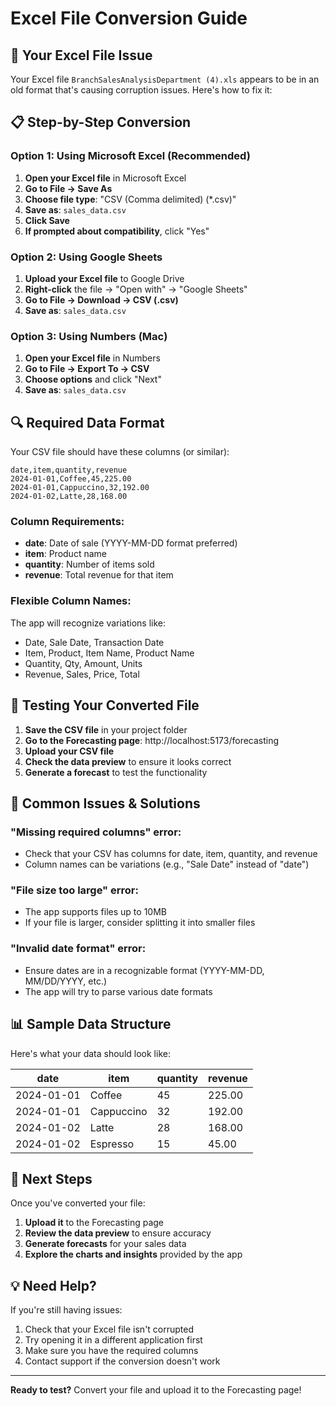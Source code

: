 # Excel File Conversion Guide

## 🎯 **Your Excel File Issue**

Your Excel file `BranchSalesAnalysisDepartment (4).xls` appears to be in an old format that's causing corruption issues. Here's how to fix it:

## 📋 **Step-by-Step Conversion**

### **Option 1: Using Microsoft Excel (Recommended)**

1. **Open your Excel file** in Microsoft Excel
2. **Go to File → Save As**
3. **Choose file type**: "CSV (Comma delimited) (*.csv)"
4. **Save as**: `sales_data.csv`
5. **Click Save**
6. **If prompted about compatibility**, click "Yes"

### **Option 2: Using Google Sheets**

1. **Upload your Excel file** to Google Drive
2. **Right-click** the file → "Open with" → "Google Sheets"
3. **Go to File → Download → CSV (.csv)**
4. **Save as**: `sales_data.csv`

### **Option 3: Using Numbers (Mac)**

1. **Open your Excel file** in Numbers
2. **Go to File → Export To → CSV**
3. **Choose options** and click "Next"
4. **Save as**: `sales_data.csv`

## 🔍 **Required Data Format**

Your CSV file should have these columns (or similar):

```csv
date,item,quantity,revenue
2024-01-01,Coffee,45,225.00
2024-01-01,Cappuccino,32,192.00
2024-01-02,Latte,28,168.00
```

### **Column Requirements:**
- **date**: Date of sale (YYYY-MM-DD format preferred)
- **item**: Product name
- **quantity**: Number of items sold
- **revenue**: Total revenue for that item

### **Flexible Column Names:**
The app will recognize variations like:
- Date, Sale Date, Transaction Date
- Item, Product, Item Name, Product Name
- Quantity, Qty, Amount, Units
- Revenue, Sales, Price, Total

## 🧪 **Testing Your Converted File**

1. **Save the CSV file** in your project folder
2. **Go to the Forecasting page**: http://localhost:5173/forecasting
3. **Upload your CSV file**
4. **Check the data preview** to ensure it looks correct
5. **Generate a forecast** to test the functionality

## 🚨 **Common Issues & Solutions**

### **"Missing required columns" error:**
- Check that your CSV has columns for date, item, quantity, and revenue
- Column names can be variations (e.g., "Sale Date" instead of "date")

### **"File size too large" error:**
- The app supports files up to 10MB
- If your file is larger, consider splitting it into smaller files

### **"Invalid date format" error:**
- Ensure dates are in a recognizable format (YYYY-MM-DD, MM/DD/YYYY, etc.)
- The app will try to parse various date formats

## 📊 **Sample Data Structure**

Here's what your data should look like:

| date | item | quantity | revenue |
|------|------|----------|---------|
| 2024-01-01 | Coffee | 45 | 225.00 |
| 2024-01-01 | Cappuccino | 32 | 192.00 |
| 2024-01-02 | Latte | 28 | 168.00 |
| 2024-01-02 | Espresso | 15 | 45.00 |

## 🎉 **Next Steps**

Once you've converted your file:

1. **Upload it** to the Forecasting page
2. **Review the data preview** to ensure accuracy
3. **Generate forecasts** for your sales data
4. **Explore the charts and insights** provided by the app

## 💡 **Need Help?**

If you're still having issues:
1. Check that your Excel file isn't corrupted
2. Try opening it in a different application first
3. Make sure you have the required columns
4. Contact support if the conversion doesn't work

---

**Ready to test?** Convert your file and upload it to the Forecasting page! 